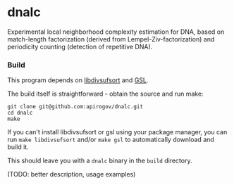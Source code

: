# dnalc

Experimental local neighborhood complexity estimation for DNA,
based on match-length factorization (derived from Lempel-Ziv-factorization)
and periodicity counting (detection of repetitive DNA).

### Build

This program depends on [libdivsufsort](https://github.com/y-256/libdivsufsort)
and [GSL](https://www.gnu.org/software/gsl/).

The build itself is straightforward - obtain the source and run make:
```shell
git clone git@github.com:apirogov/dnalc.git
cd dnalc
make
```

If you can't install libdivsufsort or gsl using your package manager, you can
run `make libdivsufsort` and/or `make gsl` to automatically download and build it.

This should leave you with a `dnalc` binary in the `build` directory.

(TODO: better description, usage examples)
